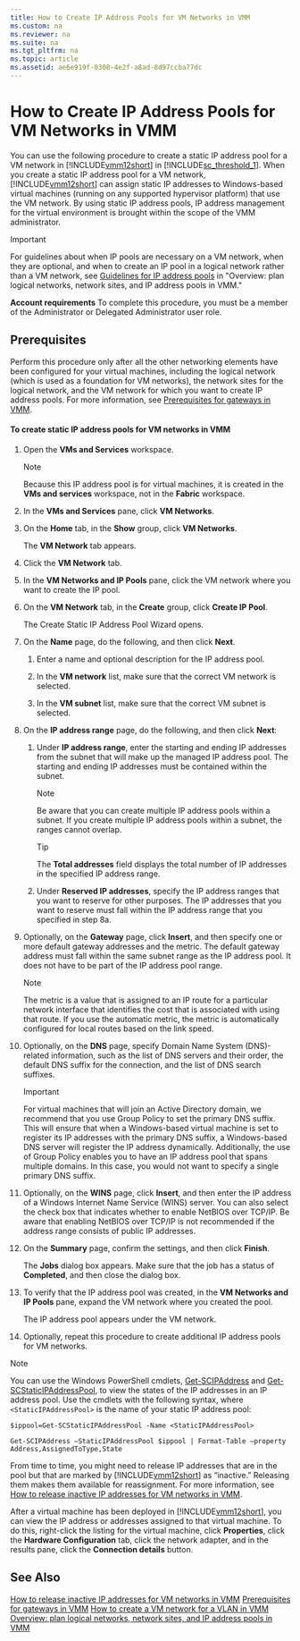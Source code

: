 ```yaml
---
title: How to Create IP Address Pools for VM Networks in VMM
ms.custom: na
ms.reviewer: na
ms.suite: na
ms.tgt_pltfrm: na
ms.topic: article
ms.assetid: ae6e919f-0308-4e2f-a8ad-8d97ccba77dc
---
```

# How to Create IP Address Pools for VM Networks in VMM
You can use the following procedure to create a static IP address pool for a VM network in [!INCLUDE[vmm12short](./Token/vmm12short_md.md)] in [!INCLUDE[sc_threshold_1](./Token/sc_threshold_1_md.md)]. When you create a static IP address pool for a VM network, [!INCLUDE[vmm12short](./Token/vmm12short_md.md)] can assign static IP addresses to Windows\-based virtual machines \(running on any supported hypervisor platform\) that use the VM network. By using static IP address pools, IP address management for the virtual environment is brought within the scope of the VMM administrator.

> [!IMPORTANT]
> For guidelines about when IP pools are necessary on a VM network, when they are optional, and when to create an IP pool in a logical network rather than a VM network, see [Guidelines for IP address pools](./Overview--plan-logical-networks,-network-sites,-and-IP-address-pools-in-VMM.md#BKMK_address_pools) in "Overview: plan logical networks, network sites, and IP address pools in VMM."

**Account requirements** To complete this procedure, you must be a member of the Administrator or Delegated Administrator user role.

## Prerequisites
Perform this procedure only after all the other networking elements have been configured for your virtual machines, including the logical network \(which is used as a foundation for VM networks\), the network sites for the logical network, and the VM network for which you want to create IP address pools. For more information, see [Prerequisites for gateways in VMM](./Prerequisites-for-gateways-in-VMM.md).

#### To create static IP address pools for VM networks in VMM

1.  Open the **VMs and Services** workspace.

    > [!NOTE]
    > Because this IP address pool is for virtual machines, it is created in the **VMs and services** workspace, not in the **Fabric** workspace.

2.  In the **VMs and Services** pane, click **VM Networks**.

3.  On the **Home** tab, in the **Show** group, click **VM Networks**.

    The **VM Network** tab appears.

4.  Click the **VM Network** tab.

5.  In the **VM Networks and IP Pools** pane, click the VM network where you want to create the IP pool.

6.  On the **VM Network** tab, in the **Create** group, click **Create IP Pool**.

    The Create Static IP Address Pool Wizard opens.

7.  On the **Name** page, do the following, and then click **Next**.

    1.  Enter a name and optional description for the IP address pool.

    2.  In the **VM network** list, make sure that the correct VM network is selected.

    3.  In the **VM subnet** list, make sure that the correct VM subnet is selected.

8.  On the **IP address range** page, do the following, and then click **Next**:

    1.  Under **IP address range**, enter the starting and ending IP addresses from the subnet that will make up the managed IP address pool. The starting and ending IP addresses must be contained within the subnet.

        > [!NOTE]
        > Be aware that you can create multiple IP address pools within a subnet. If you create multiple IP address pools within a subnet, the ranges cannot overlap.

        > [!TIP]
        > The **Total addresses** field displays the total number of IP addresses in the specified IP address range.

    2.  Under **Reserved IP addresses**, specify the IP address ranges that you want to reserve for other purposes. The IP addresses that you want to reserve must fall within the IP address range that you specified in step 8a.

9. Optionally, on the **Gateway** page, click **Insert**, and then specify one or more default gateway addresses and the metric. The default gateway address must fall within the same subnet range as the IP address pool. It does not have to be part of the IP address pool range.

    > [!NOTE]
    > The metric is a value that is assigned to an IP route for a particular network interface that identifies the cost that is associated with using that route. If you use the automatic metric, the metric is automatically configured for local routes based on the link speed.

10. Optionally, on the **DNS** page, specify Domain Name System \(DNS\)\-related information, such as the list of DNS servers and their order, the default DNS suffix for the connection, and the list of DNS search suffixes.

    > [!IMPORTANT]
    > For virtual machines that will join an Active Directory domain, we recommend that you use Group Policy to set the primary DNS suffix. This will ensure that when a Windows\-based virtual machine is set to register its IP addresses with the primary DNS suffix, a Windows\-based DNS server will register the IP address dynamically. Additionally, the use of Group Policy enables you to have an IP address pool that spans multiple domains. In this case, you would not want to specify a single primary DNS suffix.

11. Optionally, on the **WINS** page, click **Insert**, and then enter the IP address of a Windows Internet Name Service \(WINS\) server. You can also select the check box that indicates whether to enable NetBIOS over TCP\/IP. Be aware that enabling NetBIOS over TCP\/IP is not recommended if the address range consists of public IP addresses.

12. On the **Summary** page, confirm the settings, and then click **Finish**.

    The **Jobs** dialog box appears. Make sure that the job has a status of **Completed**, and then close the dialog box.

13. To verify that the IP address pool was created, in the **VM Networks and IP Pools** pane, expand the VM network where you created the pool.

    The IP address pool appears under the VM network.

14. Optionally, repeat this procedure to create additional IP address pools for VM networks.

> [!NOTE]
> You can use the Windows PowerShell cmdlets, [Get\-SCIPAddress](http://technet.microsoft.com/library/jj654453.aspx) and [Get\-SCStaticIPAddressPool](http://technet.microsoft.com/library/jj654257.aspx), to view the states of the IP addresses in an IP address pool. Use the cmdlets with the following syntax, where `<StaticIPAddressPool>` is the name of your static IP address pool:
> 
> `$ippool=Get-SCStaticIPAddressPool -Name <StaticIPAddressPool>`
> 
> `Get-SCIPAddress –StaticIPAddressPool $ippool | Format-Table –property Address,AssignedToType,State`

From time to time, you might need to release IP addresses that are in the pool but that are marked by [!INCLUDE[vmm12short](./Token/vmm12short_md.md)] as “inactive.” Releasing them makes them available for reassignment. For more information, see [How to release inactive IP addresses for VM networks in VMM](./How-to-release-inactive-IP-addresses-for-VM-networks-in-VMM.md).

After a virtual machine has been deployed in [!INCLUDE[vmm12short](./Token/vmm12short_md.md)], you can view the IP address or addresses assigned to that virtual machine. To do this, right\-click the listing for the virtual machine, click **Properties**, click the **Hardware Configuration** tab, click the network adapter, and in the results pane, click the **Connection details** button.

## See Also
[How to release inactive IP addresses for VM networks in VMM](./How-to-release-inactive-IP-addresses-for-VM-networks-in-VMM.md)
[Prerequisites for gateways in VMM](./Prerequisites-for-gateways-in-VMM.md)
[How to create a VM network for a VLAN in VMM](./How-to-create-a-VM-network-for-a-VLAN-in-VMM.md)
[Overview: plan logical networks, network sites, and IP address pools in VMM](./Overview--plan-logical-networks,-network-sites,-and-IP-address-pools-in-VMM.md)


